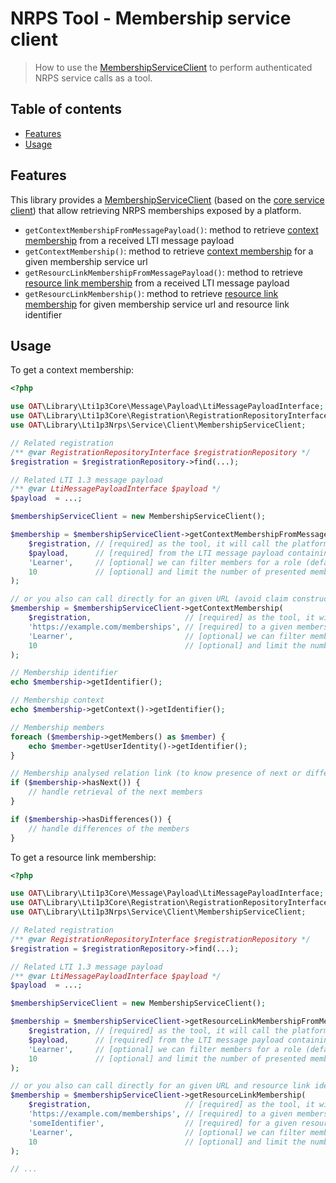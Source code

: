 # NRPS Tool - Membership service client

> How to use the [MembershipServiceClient](../src/Service/Client/MembershipServiceClient.php) to perform authenticated NRPS service calls as a tool.

## Table of contents

- [Features](#features)
- [Usage](#usage)

## Features

This library provides a [MembershipServiceClient](../src/Service/Client/MembershipServiceClient.php) (based on the [core service client](https://github.com/oat-sa/lib-lti1p3-core/blob/master/doc/service/service-client.md)) that allow retrieving NRPS memberships exposed by a platform.

- `getContextMembershipFromMessagePayload()`: method to retrieve [context membership](https://www.imsglobal.org/spec/lti-nrps/v2p0#context-membership) from a received LTI message payload
- `getContextMembership()`: method to retrieve [context membership](https://www.imsglobal.org/spec/lti-nrps/v2p0#context-membership) for a given membership service url
- `getResourcLinkMembershipFromMessagePayload()`: method to retrieve [resource link membership](https://www.imsglobal.org/spec/lti-nrps/v2p0#resource-link-membership-service) from a received LTI message payload
- `getResourcLinkMembership()`: method to retrieve [resource link membership](https://www.imsglobal.org/spec/lti-nrps/v2p0#resource-link-membership-service) for given membership service url and resource link identifier

## Usage

To get a context membership:
```php
<?php

use OAT\Library\Lti1p3Core\Message\Payload\LtiMessagePayloadInterface;
use OAT\Library\Lti1p3Core\Registration\RegistrationRepositoryInterface;
use OAT\Library\Lti1p3Nrps\Service\Client\MembershipServiceClient;

// Related registration
/** @var RegistrationRepositoryInterface $registrationRepository */
$registration = $registrationRepository->find(...);

// Related LTI 1.3 message payload
/** @var LtiMessagePayloadInterface $payload */
$payload  = ...;

$membershipServiceClient = new MembershipServiceClient();

$membership = $membershipServiceClient->getContextMembershipFromMessagePayload(
    $registration, // [required] as the tool, it will call the platform of this registration
    $payload,      // [required] from the LTI message payload containing the NRPS claim (got at LTI launch)
    'Learner',     // [optional] we can filter members for a role (default: no filter)
    10             // [optional] and limit the number of presented members (default: no limit)
);

// or you also can call directly for an given URL (avoid claim construction)
$membership = $membershipServiceClient->getContextMembership(
    $registration,                     // [required] as the tool, it will call the platform of this registration
    'https://example.com/memberships', // [required] to a given membership service url
    'Learner',                         // [optional] we can filter members for a role (default: no filter)
    10                                 // [optional] and limit the number of presented members (default: no limit)
);

// Membership identifier
echo $membership->getIdentifier();

// Membership context
echo $membership->getContext()->getIdentifier();

// Membership members
foreach ($membership->getMembers() as $member) {
    echo $member->getUserIdentity()->getIdentifier();
}

// Membership analysed relation link (to know presence of next or differences)
if ($membership->hasNext()) {
    // handle retrieval of the next members
}

if ($membership->hasDifferences()) {
    // handle differences of the members
}
```

To get a resource link membership:
```php
<?php

use OAT\Library\Lti1p3Core\Message\Payload\LtiMessagePayloadInterface;
use OAT\Library\Lti1p3Core\Registration\RegistrationRepositoryInterface;
use OAT\Library\Lti1p3Nrps\Service\Client\MembershipServiceClient;

// Related registration
/** @var RegistrationRepositoryInterface $registrationRepository */
$registration = $registrationRepository->find(...);

// Related LTI 1.3 message payload
/** @var LtiMessagePayloadInterface $payload */
$payload  = ...;

$membershipServiceClient = new MembershipServiceClient();

$membership = $membershipServiceClient->getResourceLinkMembershipFromMessagePayload(
    $registration, // [required] as the tool, it will call the platform of this registration
    $payload,      // [required] from the LTI message payload containing the NRPS and ResourceLink claims (got at LTI launch)
    'Learner',     // [optional] we can filter members for a role (default: no filter)
    10             // [optional] and limit the number of presented members (default: no limit)
);

// or you also can call directly for an given URL and resource link identifier (avoid claims construction)
$membership = $membershipServiceClient->getResourceLinkMembership(
    $registration,                     // [required] as the tool, it will call the platform of this registration
    'https://example.com/memberships', // [required] to a given membership service url
    'someIdentifier',                  // [required] for a given resource link identifier
    'Learner',                         // [optional] we can filter members for a role (default: no filter)
    10                                 // [optional] and limit the number of presented members (default: no limit)
);

// ...
```
